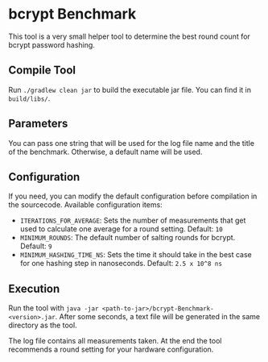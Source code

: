 # bcrypt Benchmark

This tool is a very small helper tool to determine the best round count for bcrypt password hashing.

## Compile Tool

Run `./gradlew clean jar` to build the executable jar file. You can find it in `build/libs/`.

## Parameters

You can pass one string that will be used for the log file name and the title of the benchmark. Otherwise, a default name will be used.

## Configuration

If you need, you can modify the default configuration before compilation in the sourcecode. Available configuration items:

- `ITERATIONS_FOR_AVERAGE`: Sets the number of measurements that get used to calculate one average for a round setting. Default: `10`
- `MINIMUM_ROUNDS`: The default number of salting rounds for bcrypt. Default: `9`
- `MINIMUM_HASHING_TIME_NS`: Sets the time it should take in the best case for one hashing step in nanoseconds. Default: `2.5 x 10^8 ns`

## Execution

Run the tool with `java -jar <path-to-jar>/bcrypt-Benchmark-<version>.jar`. After some seconds, a text file will be generated in the same directory as the tool.

The log file contains all measurements taken. At the end the tool recommends a round setting for your hardware configuration.
